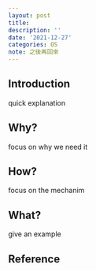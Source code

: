 ```yaml
---
layout: post
title:
description: ''
date: '2021-12-27'
categories: OS
note: 之後再回來
---
```


## Introduction

quick explanation

## Why?

focus on why we need it

## How?

focus on the mechanim
## What?

give an example

## Reference
